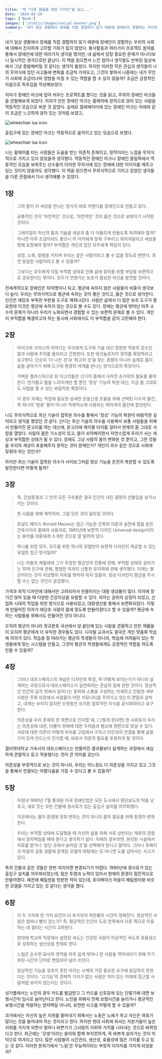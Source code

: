 ```yaml
---
title: '책 "다른 몸들을 위한 디자인"을 읽고...'
date: '2024-03-24'
tags: ['Book']
images: ['/static/images/social-banner.png']
summary: '내가 일상 생활에서 장애를 직접 경험하지 않기 때문에 장애인이 경험하는 우리의 사회에 대해서 진지하게 고민할 기회가 많지 않았다. 봉사활동과 여러가지 프로젝트 참여를 통해서 장애인에 대한 여러가지 생각을 했지만, 내 삶에서 당장 중요한 문제가 아니다보니 일시적인 생각으로만 끝났다. 이 책을 읽으면서 느낀 점이나 생각들도 반복된 일상속에서 그냥 증발해버릴 것 같다는 생각이 들었다. 하지만 이러한 작은 관심과 생각들이 나의 무의식에 있던 사고들에 변화를 조금씩 가져오고, 그것이 쌓여서 나중에는 내가 무언가 사회에 조금이나마 영향을 미칠 수 있는 역할을 할 수 있지 않을까? 조금은 긍정적인 마음으로 독후감을 작성해보았다.'
---
```


내가 일상 생활에서 장애를 직접 경험하지 않기 때문에 장애인이 경험하는 우리의 사회에 대해서 진지하게 고민할 기회가 많지 않았다. 봉사활동과 여러가지 프로젝트 참여를 통해서 장애인에 대한 여러가지 생각을 했지만, 내 삶에서 당장 중요한 문제가 아니다보니 일시적인 생각으로만 끝났다. 이 책을 읽으면서 느낀 점이나 생각들도 반복된 일상속에서 그냥 증발해버릴 것 같다는 생각이 들었다. 하지만 이러한 작은 관심과 생각들이 나의 무의식에 있던 사고들에 변화를 조금씩 가져오고, 그것이 쌓여서 나중에는 내가 무언가 사회에 조금이나마 영향을 미칠 수 있는 역할을 할 수 있지 않을까? 조금은 긍정적인 마음으로 독후감을 작성해보았다.

저자가 장애인 마크에 덮어 씌우는 프로젝트를 했다는 것을 읽고, 주위의 장애인 마크들을 관찰해보게 되었다. 저자가 만든 장애인 마크는 휠체어에 정적으로 앉아 있는 사람을 역동적인 모습으로 바꾼 것 같았다. 실제로 엘레베이터에 있는 장애인 마크는 아래와 같이 조금은 느긋하게 앉아 있는 것처럼 보였고,

<img src="/static/images/wheelchair-isa-1.jpeg" alt="wheechair isa icon" />

출입구에 있는 장애인 마크는 역동적으로 움직이고 있는 모습으로 보였다.

<img src="/static/images/wheelchair-isa-2.jpeg" alt="wheechair isa icon" />

나는 휠체어를 타는 사람들은 도움을 받는 의존적 존재이고, 정적이라는 느낌을 무의식적으로 가지고 있지 않았을까 생각했다. 역동적인 장애인 마크나 장애인 올림픽에서 역동적인 모습을 보여주는 선수들이 이러한 무의식에 있는 장애에 대한 이미지를 깨주고 있는 것이지 않을까도 생각했다. 이 책을 읽으면서 무의식적으로 가지고 있었던 생각들을 다른 관점에서 다시 생각해볼 수 있었다.

## 1장

> 그의 몸이 이 세상을 만나는 방식이 바로 어맨다를 장애인으로 만들고 있다.

> 공통적인 것이 ‘자연적인’ 것으로, ‘자연적인’ 것이 옳은 것으로 보여지기 시작한 것이다.

> 그레이엄이 자신의 몸과 기술을 세상과 좀 더 어울리게 만들도록 독려해야 할까? 아니면 아주 조금이라도 좋으니 이 아이에게 맞춰 구부리고 휘어져달라고 세상을 향해 요청해야 할까? 부적합은 개인과 집단 모두에게 책임이 있다.

> 성장, 노화, 질병을 거치며 우리는 같은 사람이라고 볼 수 없을 정도로 변한다. 과연 동일한 사람이라고 볼 수 있을까?

> 그보다는 모두에게 닥칠 부적합 상태로 인해 삶에 찾아올 위험 부담을 보편적으로 공유한다는 뜻이다. 모두가 언젠가는 보조가 필요한 자신을 발견할 것이다.

전세계적으로 장애인은 10억명이나 되고, 평균에 속하지 않은 사람들이 비중이 생각보다 높다. 우리는 무의식적으로 평균에 속하는 것이 좋은 것이고, 옳은 것으로 생각한다. 인간은 애당초 부족한 부분을 도구로 채워나갔다. 사람은 삶에서 더 많은 보조 도구가 필요한데 이것은 평균에 속하지 않는 것으로 볼 수도 있다. 장애는 평균에 벗어난 아주 소수의 문제가 아니라 우리가 노화되면서 경험할 수 있는 보편적 문제로 볼 수 있다. 개인이 부적합을 해결하고자 하는 동시에 사회에서도 이 부적합을 같이 고민해야 한다. 

## 2장

> 마이크와 크리스의 이야기는 우리에게 도구와 기술 대신 영원한 적응의 장소인 몸과 사람에 주의를 돌리라고 간청한다. 또한 테크놀로지의 정의를 확장하라고 요구한다. 단순히 ‘더 나은 것’과 ‘최고의 것’을 찾는 경쟁이 아니라 실제로 몸이 삶을 살아가기 위해 도구와 환경의 세계를 만나는 방식으로의 확장이다.

> 가벼운 플라스틱으로 된 이고리들은 신디의 몸에서 사라진 손가락의 필요를 줄여준다. 번거롭고 몸을 느려지게만 할 뿐인 ‘정상’ 기능의 복원 대신, 지금 몸 그대로도 서랍을 열 수 있는 바람직한 확장이다.

> 이 경우 과제는 작업에 필요한 섬세한 운동신경 조율을 위해 선택된 다수의 물건, 즉 하나의 ‘범용’ 팔이 아니라 적재적소에 사용되는 여러개의 물건에 할당된다.

나도 무의식적으로 최신 기술이 접목된 의수를 통해서 '정상' 기능의 복원이 바람직한 길이라고 생각을 했었던 것 같다. 신디는 최신 기술의 의수를 사용해서 보통 사람들을 위해서 만들어진 문고리를 여는 대신에, 문고리에 케이블 타이를 걸어서 현재의 몸 그대로 서랍을 열었다. 사람의 몸은 가소성이 있고, 몸이 쇠약해지면서 자연스럽게 우리가 사는 세상과 부적합한 상태가 될 수 있다. 장애도 그냥 사람의 몸이 변화된 것 뿐이고, 그런 것들을 우리의 세상이 포옹해주지 못하는 것이 문제인가? 개인이 의수 같은 것으로 사회에 맞춰야 하는 것인가? 

하지만 최신 기술이 접목된 의수가 사이보그처럼 정상 기능을 온전히 복원할 수 있도록 발전한다면 어떻게 될까?

## 3장

> 즉, 건설환경과 그 안의 모든 구조물은 결국 인간이 내린 결정의 산물임을 상기시키는 것이다.

> 한 사람을 위해 제작하라. 그럼 모든 것이 달라질 것이다.

> 로널드 메이스 Ronald Maces는 접근 가능한 건축의 이론과 실천에 힘을 쏟은 건축가이자 휠체어 사용자로, 1985년에 보편적 디자인 Universal design이라는 용어를 대중에게 소개한 것으로 잘 알려져 있다.

> 하나를 위한 모두, 모두를 위한 하나의 모델만이 보편적 디자인이 제공할 수 있는 유일한 접근 방식일까?

> 나는 아돌프 케틀레와 그가 주창한 평균인의 전통에 관해, 부적합 상태로 살아가는 10억 인구에 관해, 평범한 의자의 신통한 유지력에 관해 생각했다. 이제는 평균이라는 것이 이상형의 지위를 벗어야 하지 않을까. 정녕 디자인이 평균을 무시할 수는 없는 것인지 궁금했다.

가격과 외적 디자인에 대해서만 고려되어서 만들어지는 대량 생상품이 많다. 의자에 장기간 앉아 있을 때 다양한 건강이상을 유발할 수 있다. 의자는 권위의 상징이 되었고, 산업화 시대의 작업을 위한 방식으로 사용되었고, 대량생산을 통해서 보편화되었다. 이렇게 만들어진 의자가 애당초 사람의 몸에 맞도록 만들어졌다고 할 수 있을까? 평균에 속하는 사람들을 위해서도 만들어진 것이 아니다.

오히려 평균이 아니라 정규분포 곡선에서 양 끝단에 있는 사람을 관찰하고 만든 제품들이 오히려 평균에게 더 유익한 경우들도 있다. 디지털 교과서도 결국은 개인 맞춤화 학습에 의의가 있다. 학습을 잘 따라가는 평균의 학생들이 아니라, 학습에 어려움이 있는 학생들에게 맞는 시스템을 만들고, 그것이 평균의 학생들에게도 긍정적인 역할을 하도록 만들 수 있을까?

## 4장

> 그러나 데프스페이스의 개념은 디자인의 특징, 즉 어떻게 보이는가가 아니라 설계하는 과정으로서 데프스페이스가 실천하려는 관심의 질에 관한 것이다. 정상적인 인간의 감각 밖에서 일어나는 문화와 소통을 구성하는 미세하고 친밀한 세부사항은 주류 바깥에서 사람들이 어떤 커뮤니티를 꾸려가고 있는지 면밀히 살피고, 대개는 보이지 않지만 오랫동안 유지된 암묵적인 지식을 공식화하라고 요구한다.

> 의존성을 우리 존재의 한 측면으로 인지할 때, (그렇게 된다면) 한 사회로서 우리는 의존성에 대한, 더불어 장애에 대한 두려움과 혐오에 정면으로 맞설 수 있다. 서로에 대한 의존이 어떻게 우리를 고립에서 구하고 타인과의 연결을 통해 삶을 가치 있게 만드는지 인식할 때, 비로서 의존의 필요를 포용하게 될 것이다.

갤러뎃대학교 기숙사의 데프스페이스는 만들어진 결과물보다 설계하는 과정에서 세심하게 관찰하고 듣고 적용했다는 것이 큰 의미를 갖는다. 

의존성을 부정적으로 보는 것이 아니라, 우리는 어느정도 다 의존성을 가지고 있고 그것을 통해서 연결되는 아름다움을 가질 수 있다고 볼 수 있을까?

## 5장

> 마침내 1990년 7월 통과된 미국 장애인법은 모든 도시에서 횡단보도의 턱을 낮추고, 새로 짓는 모든 건물에 경사로가 있는 출입구 설치를 의무화했다.

> 이곳에서는 몸이 환경에 맞춰 변하는 것이 아니라 몸의 필요를 위해 환경이 변화한다. 

> 우리는 부적합 상태에 도달했을 때 자신의 삶을 위해 서로 상반되는 재화의 관점에서 양자택일을 해야 한다고 생각하기 쉽다. 치매의 경우라면, 분리된 시설에서 치료를 받거나 ‘살던 곳에서 늙어갈 것’을 선택해야 한다고 말이다. 그러나 호베이크 마을의 공동 생활에 혼재된 모델의 바탕에는 모 아니면 도를 넘어서는 사고가 있다.

특히 건물과 같은 것들은 한번 지어지면 변경되기가 어렵다. 1990년에 경사로가 있는 출입구 설치를 의무화되었는데, 많은 투쟁과 노력이 있어서 현재의 환경이 점진적으로 만들어졌다. 예전에 혜림원을 방문한 적이 있는데, 호이베이크 마을이 혜림원이랑 비슷한 모델을 가지고 있는 것 같다는 생각을 했다.

## 6장

> 이 두 가지에 한 가지 요인이 더 추가되어 파란불의 시간이 정해진다. 정상적인 사람은 얼마나 빨리 걷는가? 즉, 평균적인 인간이 도로 한쪽에서 다른 쪽으로 이동하는 데 걸리는 시간이 고려된다.

> 현대에 학교와 직장에서 설정된 속도는 건강한 사람이 이상적인 속도와 효율성으로 성취하는 생산성을 전제로 한다.

> 느림은 순수한 묘사의 영역을 아주 쉽게 벗어나 한 사람을 깍아내리기 위해 무기화된 시간의 단어로 변질되어 널리 쓰인다.

> 정상적인 기능을 갖추지 못한 아이는 시계의 가장 중요한 요구에 응답하지 못한다는 것이다. '고기능'의 경제적 가치가 없는 사람은 의미 있는 미래에 접근할 사람처럼 보이지 않는다는 것이다.

싱가폴에서는 노인의 경우 카드를 발급받고 그 카드를 신호등에 있는 단말기에 대면 보행시간이 임시로 늘어난다고 한다. 노인을 위해서 전체 보행시간을 늘리거나 평균적인 보행시간을 적용하는 양자택일 아니라, 유연한 사고를 어떻게 할 수 있을까?

과거에서는 자신의 높은 지위를 들어내기 위해서는 노동은 노예가 하고 자신은 여유가 많다는 것을 들어내야 하는 것이라고 한다. 하지만 현대 사회에 와서는 자본가들이 높은 지위를 가지게 되면서 얼마나 바쁜가가 그사람의 지위와 가치를 나타내는 것으로 바뀌었다고 한다. 최근에는 '갓생'이라는 용어와 함께 부지런하게, 즉 바쁘게 살아가는 것이 미덕으로 여겨지고 있다. 많은 사람들이 시간관리, 생산성, 효율성에 많은 가치를 두고 있는 것 같다. 이러한 분위기에서 '느림'은 무능력이라는 부정적 이미지를 가지게 되었을까? 